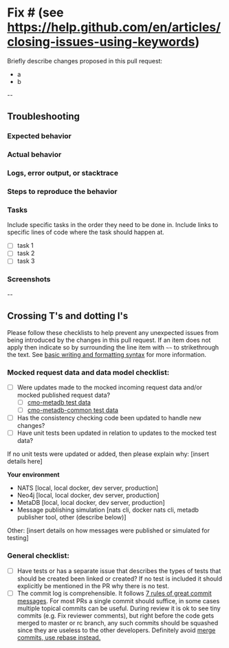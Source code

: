 # Fix # (see https://help.github.com/en/articles/closing-issues-using-keywords)

Briefly describe changes proposed in this pull request:
- a
- b 

--

## Troubleshooting

### Expected behavior

### Actual behavior

### Logs, error output, or stacktrace

### Steps to reproduce the behavior

### Tasks

Include specific tasks in the order they need to be done in. Include links to specific lines of code where the task should happen at. 

- [ ] task 1
- [ ] task 2
- [ ] task 3

### Screenshots

-- 

## Crossing T's and dotting I's

Please follow these checklists to help prevent any unexpected issues from being introduced by the changes in this pull request. If an item does not apply then indicate so by surrounding the line item with `~~` to strikethrough the text. See [basic writing and formatting syntax](https://docs.github.com/en/github/writing-on-github/getting-started-with-writing-and-formatting-on-github/basic-writing-and-formatting-syntax) for more information.

### Mocked request data and data model checklist:

- [ ] Were updates made to the mocked incoming request data and/or mocked published request data?
  - [ ] [cmo-metadb test data](https://github.com/mskcc/cmo-metadb/tree/master/service/src/test/resources/data)
  - [ ] [cmo-metadb-common test data](https://github.com/mskcc/cmo-metadb-common/tree/master/src/test/resources/data)
- [ ] Has the consistency checking code been updated to handle new changes?
- [ ] Have unit tests been updated in relation to updates to the mocked test data?

If no unit tests were updated or added, then please explain why: [insert details here]

**Your environment**

- NATS [local, local docker, dev server, production]
- Neo4j [local, local docker, dev server, production]
- MetaDB [local, local docker, dev server, production]
- Message publishing simulation [nats cli, docker nats cli, metadb publisher tool, other (describe below)]

Other: [insert details on how messages were published or simulated for testing]

### General checklist:
- [ ] Have tests or has a separate issue that describes the types of tests that should be created been linked or created? If no test is included it should explicitly be mentioned in the PR why there is no test.
- [ ] The commit log is comprehensible. It follows [7 rules of great commit messages](http://chris.beams.io/posts/git-commit/). For most PRs a single commit should suffice, in some cases multiple topical commits can be useful. During review it is ok to see tiny commits (e.g. Fix reviewer comments), but right before the code gets merged to master or rc branch, any such commits should be squashed since they are useless to the other developers. Definitely avoid [merge commits, use rebase instead.](http://nathanleclaire.com/blog/2014/09/14/dont-be-scared-of-git-rebase/)
